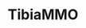 ---
title: TibiaMMO
crosslinks:
- HouseRedd
- TSITalks
- ReddParty
- funny
- marvelstudios
- conspiracy
- causeWhyNotMate
- Games
- chess
- woosh
- PETA
- Serendipity
- Steam
- arma
- wow
- REEEEEEEEEE
- gamedev
- MMORPG
---